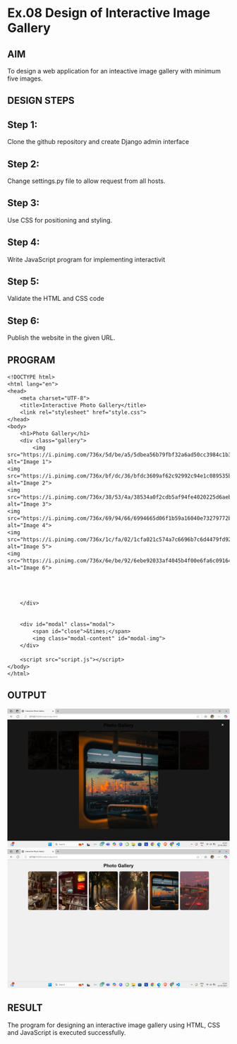 # Ex.08 Design of Interactive Image Gallery

## AIM
  To design a web application for an inteactive image gallery with minimum five images.

## DESIGN STEPS

## Step 1:

Clone the github repository and create Django admin interface

## Step 2:

Change settings.py file to allow request from all hosts.

## Step 3:

Use CSS for positioning and styling.

## Step 4:

Write JavaScript program for implementing interactivit

## Step 5:

Validate the HTML and CSS code

## Step 6:

Publish the website in the given URL.

## PROGRAM
```
<!DOCTYPE html>
<html lang="en">
<head>
    <meta charset="UTF-8">
    <title>Interactive Photo Gallery</title>
    <link rel="stylesheet" href="style.css">
</head>
<body>
    <h1>Photo Gallery</h1>
    <div class="gallery">
        <img src="https://i.pinimg.com/736x/5d/be/a5/5dbea56b79fbf32a6ad50cc3984c1b31.jpg" alt="Image 1">
<img src="https://i.pinimg.com/736x/bf/dc/36/bfdc3609af62c92992c94e1c089535b2.jpg" alt="Image 2">
<img src="https://i.pinimg.com/736x/38/53/4a/38534a0f2cdb5af94fe4020225d6aebd.jpg" alt="Image 3">
<img src="https://i.pinimg.com/736x/69/94/66/6994665d06f1b59a16040e73279772b7.jpg" alt="Image 4">
<img src="https://i.pinimg.com/736x/1c/fa/02/1cfa021c574a7c6696b7c6d4479fd92a.jpg" alt="Image 5">
<img src="https://i.pinimg.com/736x/6e/be/92/6ebe92033af4045b4f00e6fa6c091647.jpg" alt="Image 6">



        
    </div>

    
    <div id="modal" class="modal">
        <span id="close">&times;</span>
        <img class="modal-content" id="modal-img">
    </div>

    <script src="script.js"></script>
</body>
</html>
```

## OUTPUT
![alt text](<Screenshot 2025-05-20 212436.png>)
![alt text](<Screenshot 2025-05-20 212443.png>)
## RESULT
  The program for designing an interactive image gallery using HTML, CSS and JavaScript is executed successfully.
